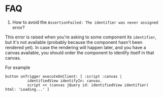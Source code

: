 FAQ
===

1. How to avoid the `AssertionFailed: The identifier was never assigned` error?

  This error is raised when you're asking to some component its `identifier`, but it's not available (probably because the component hasn't been rendered yet). In case the rendering will happen later, and you have a canvas available, you should order the component to identify itself in that canvas.

  For example
  ```smalltalk
  button onTrigger executeOnClient: [ :script :canvas |
            identifiedView identifyIn: canvas.
            script << (canvas jQuery id: identifiedView identifier) html: 'Loading...' ]
  ```
